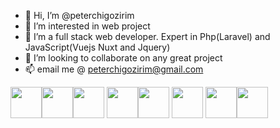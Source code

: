 - 👋 Hi, I’m @peterchigozirim
- 👀 I’m interested in  web project
- 🌱 I’m a full stack web developer. Expert in Php(Laravel) and JavaScript(Vuejs Nuxt and Jquery) 
- 💞️ I’m looking to collaborate on any great project
- 📫 email me @ peterchigozirim@gmail.com

<img height=50 src="https://cdn.jsdelivr.net/gh/devicons/devicon/icons/php/php-original.svg"/><img height=50 src="https://cdn.jsdelivr.net/gh/devicons/devicon/icons/javascript/javascript-original.svg"/><img height=50 src="https://cdn.jsdelivr.net/gh/devicons/devicon/icons/css3/css3-original.svg" />
<img height=50 src="https://cdn.jsdelivr.net/gh/devicons/devicon/icons/laravel/laravel-plain.svg" /><img height=50 src="https://cdn.jsdelivr.net/gh/devicons/devicon/icons/vuejs/vuejs-original.svg" />
<img height=50 src="https://cdn.jsdelivr.net/gh/devicons/devicon/icons/jquery/jquery-original.svg" />
<img height=50 src="https://cdn.jsdelivr.net/gh/devicons/devicon/icons/bootstrap/bootstrap-original.svg"/><img height=50 src="https://cdn.jsdelivr.net/gh/devicons/devicon/icons/github/github-original.svg"/>
